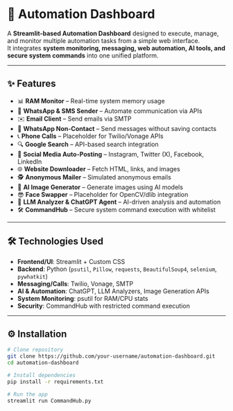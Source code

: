 # 🚀 Automation Dashboard

A **Streamlit-based Automation Dashboard** designed to execute, manage, and monitor multiple automation tasks from a simple web interface.  
It integrates **system monitoring, messaging, web automation, AI tools, and secure system commands** into one unified platform.  

---

## ✨ Features
- 📊 **RAM Monitor** – Real-time system memory usage  
- 💬 **WhatsApp & SMS Sender** – Automate communication via APIs  
- ✉️ **Email Client** – Send emails via SMTP  
- 📱 **WhatsApp Non-Contact** – Send messages without saving contacts  
- 📞 **Phone Calls** – Placeholder for Twilio/Vonage APIs  
- 🔍 **Google Search** – API-based search integration  
- 📢 **Social Media Auto-Posting** – Instagram, Twitter (X), Facebook, LinkedIn  
- 🌐 **Website Downloader** – Fetch HTML, links, and images  
- 🕵️ **Anonymous Mailer** – Simulated anonymous emails  
- 🎨 **AI Image Generator** – Generate images using AI models  
- 😎 **Face Swapper** – Placeholder for OpenCV/dlib integration  
- 🤖 **LLM Analyzer & ChatGPT Agent** – AI-driven analysis and automation  
- 🛠️ **CommandHub** – Secure system command execution with whitelist  

---

## 🛠️ Technologies Used
- **Frontend/UI**: Streamlit + Custom CSS  
- **Backend**: Python (`psutil`, `Pillow`, `requests`, `BeautifulSoup4`, `selenium`, `pywhatkit`)  
- **Messaging/Calls**: Twilio, Vonage, SMTP  
- **AI & Automation**: ChatGPT, LLM Analyzers, Image Generation APIs  
- **System Monitoring**: psutil for RAM/CPU stats  
- **Security**: CommandHub with restricted command execution  

---

## ⚙️ Installation
```bash
# Clone repository
git clone https://github.com/your-username/automation-dashboard.git
cd automation-dashboard

# Install dependencies
pip install -r requirements.txt

# Run the app
streamlit run CommandHub.py

